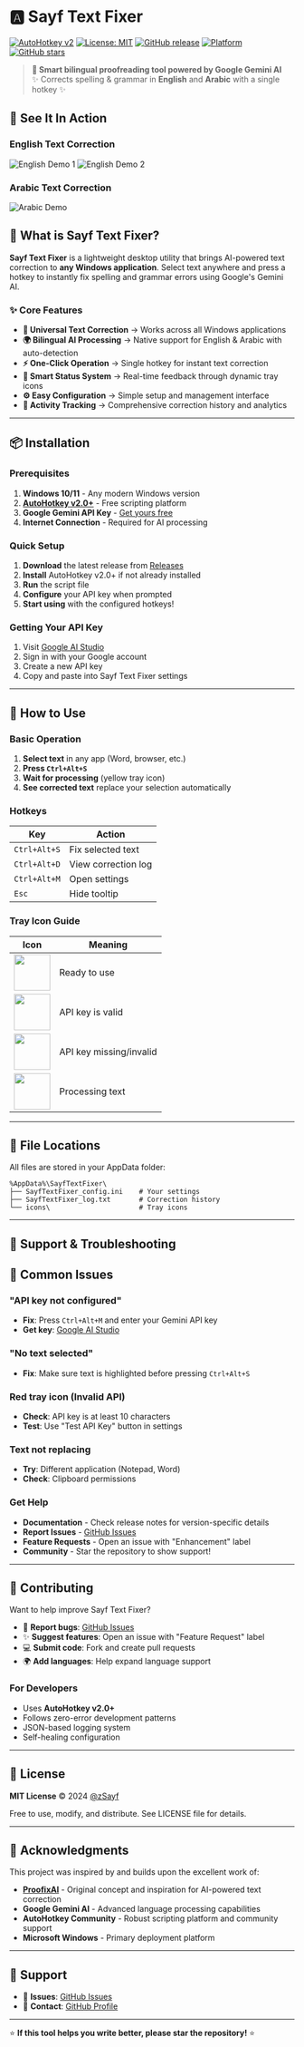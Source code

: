 # 🅰 Sayf Text Fixer

[![AutoHotkey v2](https://img.shields.io/badge/AutoHotkey-v2.0%2B-blue.svg)](https://www.autohotkey.com/)
[![License: MIT](https://img.shields.io/badge/License-MIT-yellow.svg)](https://opensource.org/licenses/MIT)
[![GitHub release](https://img.shields.io/github/release/zSayf/SayfAiTextFixer.svg)](https://github.com/zSayf/SayfAiTextFixer/releases)
[![Platform](https://img.shields.io/badge/Platform-Windows-lightgrey.svg)](https://www.microsoft.com/windows)
[![GitHub stars](https://img.shields.io/github/stars/zSayf/SayfAiTextFixer.svg)](https://github.com/zSayf/SayfAiTextFixer/stargazers)

> **🌟 Smart bilingual proofreading tool powered by Google Gemini AI**  
> ✨ Corrects spelling & grammar in **English** and **Arabic** with a single hotkey ✨
## 🎥 See It In Action

### English Text Correction
![English Demo 1](https://github.com/zSayf/SayfAiTextFixer/blob/main/Assests/1%23%20Eng-Test.gif)
![English Demo 2](https://github.com/zSayf/SayfAiTextFixer/blob/main/Assests/2%23%20Eng-Test.gif)

### Arabic Text Correction
![Arabic Demo](https://github.com/zSayf/SayfAiTextFixer/blob/main/Assests/1%23%20Arabic-Test.gif)



## 🚀 What is Sayf Text Fixer?

**Sayf Text Fixer** is a lightweight desktop utility that brings AI-powered text correction to **any Windows application**. Select text anywhere and press a hotkey to instantly fix spelling and grammar errors using Google's Gemini AI.

### ✨ Core Features
- **📝 Universal Text Correction** → Works across all Windows applications
- **🌍 Bilingual AI Processing** → Native support for English & Arabic with auto-detection
- **⚡ One-Click Operation** → Single hotkey for instant text correction
- **🎨 Smart Status System** → Real-time feedback through dynamic tray icons
- **⚙️ Easy Configuration** → Simple setup and management interface
- **📄 Activity Tracking** → Comprehensive correction history and analytics

---

## 📦 Installation

### Prerequisites
1. **Windows 10/11** - Any modern Windows version
2. **[AutoHotkey v2.0+](https://www.autohotkey.com/download/ahk-v2.exe)** - Free scripting platform
3. **Google Gemini API Key** - [Get yours free](https://makersuite.google.com/app/apikey)
4. **Internet Connection** - Required for AI processing

### Quick Setup
1. **Download** the latest release from [Releases](https://github.com/zSayf/SayfAiTextFixer/releases)
2. **Install** AutoHotkey v2.0+ if not already installed
3. **Run** the script file
4. **Configure** your API key when prompted
5. **Start using** with the configured hotkeys!

### Getting Your API Key
1. Visit [Google AI Studio](https://makersuite.google.com/app/apikey)
2. Sign in with your Google account
3. Create a new API key
4. Copy and paste into Sayf Text Fixer settings

---

## 🎯 How to Use

### Basic Operation
1. **Select text** in any app (Word, browser, etc.)
2. **Press `Ctrl+Alt+S`**
3. **Wait for processing** (yellow tray icon)
4. **See corrected text** replace your selection automatically

### Hotkeys
| Key | Action |
|-----|----------|
| `Ctrl+Alt+S` | Fix selected text |
| `Ctrl+Alt+D` | View correction log |
| `Ctrl+Alt+M` | Open settings |
| `Esc` | Hide tooltip |

### Tray Icon Guide
| Icon | Meaning |
|------|----------|
| <img src="https://raw.githubusercontent.com/zSayf/SayfAiTextFixer/main/ICONS/A-gray.ico" width="64"> | Ready to use |
| <img src="https://raw.githubusercontent.com/zSayf/SayfAiTextFixer/main/ICONS/A-green.ico" width="64"> | API key is valid |
| <img src="https://raw.githubusercontent.com/zSayf/SayfAiTextFixer/main/ICONS/A-red.ico" width="64"> | API key missing/invalid |
| <img src="https://raw.githubusercontent.com/zSayf/SayfAiTextFixer/main/ICONS/A-yellow.ico" width="64"> | Processing text |

---

## 📁 File Locations

All files are stored in your AppData folder:
```
%AppData%\SayfTextFixer\
├── SayfTextFixer_config.ini    # Your settings
├── SayfTextFixer_log.txt       # Correction history  
└── icons\                      # Tray icons
```

---

## 🔧 Support & Troubleshooting

## 🔧 Common Issues

### "API key not configured"
- **Fix**: Press `Ctrl+Alt+M` and enter your Gemini API key
- **Get key**: [Google AI Studio](https://makersuite.google.com/app/apikey)

### "No text selected"
- **Fix**: Make sure text is highlighted before pressing `Ctrl+Alt+S`

### Red tray icon (Invalid API)
- **Check**: API key is at least 10 characters
- **Test**: Use "Test API Key" button in settings

### Text not replacing
- **Try**: Different application (Notepad, Word)
- **Check**: Clipboard permissions

### Get Help
- **Documentation** - Check release notes for version-specific details
- **Report Issues** - [GitHub Issues](https://github.com/zSayf/SayfAiTextFixer/issues)
- **Feature Requests** - Open an issue with "Enhancement" label
- **Community** - Star the repository to show support!

---

## 🤝 Contributing

Want to help improve Sayf Text Fixer?

- 🐛 **Report bugs**: [GitHub Issues](https://github.com/zSayf/SayfAiTextFixer/issues)
- ✨ **Suggest features**: Open an issue with "Feature Request" label
- 💻 **Submit code**: Fork and create pull requests
- 🌍 **Add languages**: Help expand language support

### For Developers
- Uses **AutoHotkey v2.0+**
- Follows zero-error development patterns
- JSON-based logging system
- Self-healing configuration

---

## 📄 License

**MIT License** © 2024 [@zSayf](https://github.com/zSayf)

Free to use, modify, and distribute. See LICENSE file for details.

---

## 🙏 Acknowledgments

This project was inspired by and builds upon the excellent work of:

- **[ProofixAI](https://github.com/geek-updates/proofixai)** - Original concept and inspiration for AI-powered text correction
- **Google Gemini AI** - Advanced language processing capabilities
- **AutoHotkey Community** - Robust scripting platform and community support
- **Microsoft Windows** - Primary deployment platform

---

## 🙏 Support

- 🐛 **Issues**: [GitHub Issues](https://github.com/zSayf/SayfAiTextFixer/issues)
- 📧 **Contact**: [GitHub Profile](https://github.com/zSayf)

---

⭐ **If this tool helps you write better, please star the repository!** ⭐
